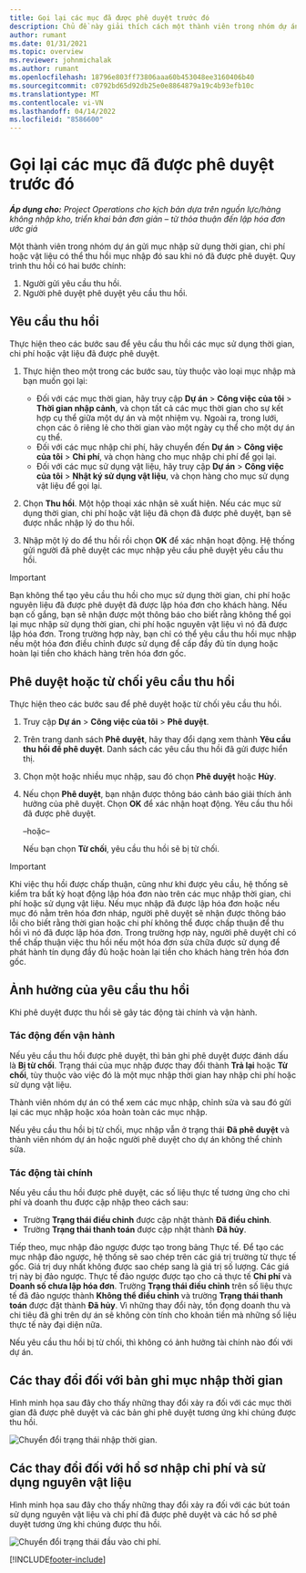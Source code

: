 ```yaml
---
title: Gọi lại các mục đã được phê duyệt trước đó
description: Chủ đề này giải thích cách một thành viên trong nhóm dự án có thể yêu cầu thu hồi hồ sơ sử dụng vật liệu, chi phí và thời gian đã được đệ trình và phê duyệt trước đó cũng như cách người quản lý dự án có thể phê duyệt hoặc từ chối yêu cầu thu hồi.
author: rumant
ms.date: 01/31/2021
ms.topic: overview
ms.reviewer: johnmichalak
ms.author: rumant
ms.openlocfilehash: 18796e803ff73806aaa60b453048ee3160406b40
ms.sourcegitcommit: c0792bd65d92db25e0e8864879a19c4b93efb10c
ms.translationtype: MT
ms.contentlocale: vi-VN
ms.lasthandoff: 04/14/2022
ms.locfileid: "8586600"
---
```

# <a name="recall-previously-approved-entries"></a>Gọi lại các mục đã được phê duyệt trước đó

_**Áp dụng cho:** Project Operations cho kịch bản dựa trên nguồn lực/hàng không nhập kho, triển khai bản đơn giản – từ thỏa thuận đến lập hóa đơn ước giá_

Một thành viên trong nhóm dự án gửi mục nhập sử dụng thời gian, chi phí hoặc vật liệu có thể thu hồi mục nhập đó sau khi nó đã được phê duyệt. Quy trình thu hồi có hai bước chính:

1. Người gửi yêu cầu thu hồi.
2. Người phê duyệt phê duyệt yêu cầu thu hồi.

## <a name="request-a-recall"></a>Yêu cầu thu hồi

Thực hiện theo các bước sau để yêu cầu thu hồi các mục sử dụng thời gian, chi phí hoặc vật liệu đã được phê duyệt.

1. Thực hiện theo một trong các bước sau, tùy thuộc vào loại mục nhập mà bạn muốn gọi lại:

    - Đối với các mục thời gian, hãy truy cập **Dự án** \> **Công việc của tôi** \> **Thời gian nhập cảnh**, và chọn tất cả các mục thời gian cho sự kết hợp cụ thể giữa một dự án và một nhiệm vụ. Ngoài ra, trong lưới, chọn các ô riêng lẻ cho thời gian vào một ngày cụ thể cho một dự án cụ thể.
    - Đối với các mục nhập chi phí, hãy chuyển đến **Dự án** \> **Công việc của tôi** \> **Chi phí**, và chọn hàng cho mục nhập chi phí để gọi lại.
    - Đối với các mục sử dụng vật liệu, hãy truy cập **Dự án** \> **Công việc của tôi** \> **Nhật ký sử dụng vật liệu**, và chọn hàng cho mục sử dụng vật liệu để gọi lại.

2. Chọn **Thu hồi**. Một hộp thoại xác nhận sẽ xuất hiện. Nếu các mục sử dụng thời gian, chi phí hoặc vật liệu đã chọn đã được phê duyệt, bạn sẽ được nhắc nhập lý do thu hồi.
3. Nhập một lý do để thu hồi rồi chọn **OK** để xác nhận hoạt động. Hệ thống gửi người đã phê duyệt các mục nhập yêu cầu phê duyệt yêu cầu thu hồi.

> [!IMPORTANT]
> Bạn không thể tạo yêu cầu thu hồi cho mục sử dụng thời gian, chi phí hoặc nguyên liệu đã được phê duyệt đã được lập hóa đơn cho khách hàng. Nếu bạn cố gắng, bạn sẽ nhận được một thông báo cho biết rằng không thể gọi lại mục nhập sử dụng thời gian, chi phí hoặc nguyên vật liệu vì nó đã được lập hóa đơn. Trong trường hợp này, bạn chỉ có thể yêu cầu thu hồi mục nhập nếu một hóa đơn điều chỉnh được sử dụng để cấp đầy đủ tín dụng hoặc hoàn lại tiền cho khách hàng trên hóa đơn gốc.

## <a name="approve-or-reject-a-recall-request"></a>Phê duyệt hoặc từ chối yêu cầu thu hồi

Thực hiện theo các bước sau để phê duyệt hoặc từ chối yêu cầu thu hồi.

1. Truy cập **Dự án** \> **Công việc của tôi** \> **Phê duyệt**.
2. Trên trang danh sách **Phê duyệt**, hãy thay đổi dạng xem thành **Yêu cầu thu hồi để phê duyệt**. Danh sách các yêu cầu thu hồi đã gửi được hiển thị.
3. Chọn một hoặc nhiều mục nhập, sau đó chọn **Phê duyệt** hoặc **Hủy**.
4. Nếu chọn **Phê duyệt**, bạn nhận được thông báo cảnh báo giải thích ảnh hưởng của phê duyệt. Chọn **OK** để xác nhận hoạt động. Yêu cầu thu hồi đã được phê duyệt.

    –hoặc–

    Nếu bạn chọn **Từ chối**, yêu cầu thu hồi sẽ bị từ chối.

> [!IMPORTANT]
> Khi việc thu hồi được chấp thuận, cũng như khi được yêu cầu, hệ thống sẽ kiểm tra bất kỳ hoạt động lập hóa đơn nào trên các mục nhập thời gian, chi phí hoặc sử dụng vật liệu. Nếu mục nhập đã được lập hóa đơn hoặc nếu mục đó nằm trên hóa đơn nháp, người phê duyệt sẽ nhận được thông báo lỗi cho biết rằng thời gian hoặc chi phí không thể được chấp thuận để thu hồi vì nó đã được lập hóa đơn. Trong trường hợp này, người phê duyệt chỉ có thể chấp thuận việc thu hồi nếu một hóa đơn sửa chữa được sử dụng để phát hành tín dụng đầy đủ hoặc hoàn lại tiền cho khách hàng trên hóa đơn gốc.

## <a name="impact-of-a-recall-request"></a>Ảnh hưởng của yêu cầu thu hồi

Khi phê duyệt được thu hồi sẽ gây tác động tài chính và vận hành.

### <a name="operational-impact"></a>Tác động đến vận hành

Nếu yêu cầu thu hồi được phê duyệt, thì bản ghi phê duyệt được đánh dấu là **Bị từ chối**. Trạng thái của mục nhập được thay đổi thành **Trả lại** hoặc **Từ chối**, tùy thuộc vào việc đó là một mục nhập thời gian hay nhập chi phí hoặc sử dụng vật liệu.

Thành viên nhóm dự án có thể xem các mục nhập, chỉnh sửa và sau đó gửi lại các mục nhập hoặc xóa hoàn toàn các mục nhập.

Nếu yêu cầu thu hồi bị từ chối, mục nhập vẫn ở trạng thái **Đã phê duyệt** và thành viên nhóm dự án hoặc người phê duyệt cho dự án không thể chỉnh sửa.

### <a name="financial-impact"></a>Tác động tài chính

Nếu yêu cầu thu hồi được phê duyệt, các số liệu thực tế tương ứng cho chi phí và doanh thu được cập nhập theo cách sau:

- Trường **Trạng thái điều chỉnh** được cập nhật thành **Đã điều chỉnh**.
- Trường **Trạng thái thanh toán** được cập nhật thành **Đã hủy**.

Tiếp theo, mục nhập đảo ngược được tạo trong bảng Thực tế. Để tạo các mục nhập đảo ngược, hệ thống sẽ sao chép trên các giá trị trường từ thực tế gốc. Giá trị duy nhất không được sao chép sang là giá trị số lượng. Các giá trị này bị đảo ngược. Thực tế đảo ngược được tạo cho cả thực tế **Chi phí** và **Doanh số chưa lập hóa đơn**. Trường **Trạng thái điều chỉnh** trên số liệu thực tế đã đảo ngược thành **Không thể điều chỉnh** và trường **Trạng thái thanh toán** được đặt thành **Đã hủy**. Vì những thay đổi này, tồn đọng doanh thu và chi tiêu đã ghi trên dự án sẽ không còn tính cho khoản tiền mà những số liệu thực tế này đại diện nữa.

Nếu yêu cầu thu hồi bị từ chối, thì không có ảnh hưởng tài chính nào đối với dự án.

## <a name="changes-to-time-entry-records"></a>Các thay đổi đối với bản ghi mục nhập thời gian

Hình minh họa sau đây cho thấy những thay đổi xảy ra đối với các mục thời gian đã được phê duyệt và các bản ghi phê duyệt tương ứng khi chúng được thu hồi.

![Chuyển đổi trạng thái nhập thời gian.](media/TimeEntryStateTransitions.png)

## <a name="changes-to-expense-and-material-usage-entry-records"></a>Các thay đổi đối với hồ sơ nhập chi phí và sử dụng nguyên vật liệu

Hình minh họa sau đây cho thấy những thay đổi xảy ra đối với các bút toán sử dụng nguyên vật liệu và chi phí đã được phê duyệt và các hồ sơ phê duyệt tương ứng khi chúng được thu hồi.

![Chuyển đổi trạng thái đầu vào chi phí.](media/ExpenseEntryStateTransitions.png)

[!INCLUDE[footer-include](../includes/footer-banner.md)]
